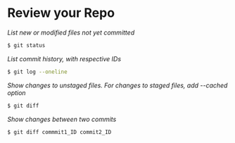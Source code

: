 # Review your Repo  
*List new or modified files not yet committed*
```bash
$ git status
```
*List commit history, with respective IDs*
```bash
$ git log --oneline
```
*Show changes to unstaged files. For changes to staged files, add --cached option*
```bash
$ git diff
```
*Show changes between two commits*
```bash
$ git diff commmit1_ID commit2_ID
```